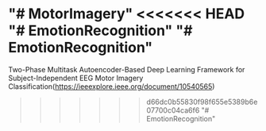 "# MotorImagery" 
<<<<<<< HEAD
"# EmotionRecognition" 
"# EmotionRecognition" 
=======
Two-Phase Multitask Autoencoder-Based Deep Learning Framework for Subject-Independent EEG Motor Imagery Classification(https://ieeexplore.ieee.org/document/10540565)
>>>>>>> d66dc0b55830f98f655e5389b6e07700c04ca6f6
"# EmotionRecognition" 
